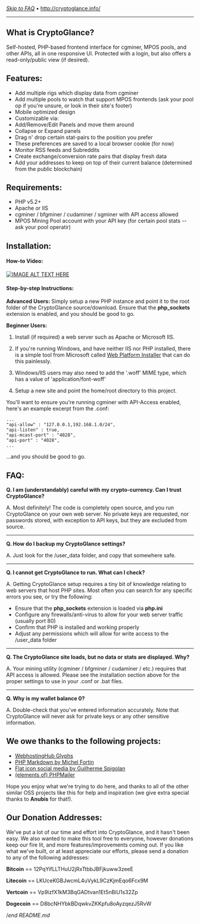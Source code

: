 <br>

_[Skip to FAQ](#faq)_ &bull; <a href="http://cryptoglance.info/" rel="external">http://cryptoglance.info/</a>

----

## What is CryptoGlance?

Self-hosted, PHP-based frontend interface for cgminer, MPOS pools, and other APIs, all in one responsive UI. Protected with a login, but also offers a read-only/public view (if desired).

## Features:

- Add multiple rigs which display data from cgminer
- Add multiple pools to watch that support MPOS frontends (ask your pool op if you're unsure, or look in their site's footer)
- Mobile optimized design
- Customizable via:
 - Add/Remove/Edit Panels and move them around
 - Collapse or Expand panels
 - Drag n' drop certain stat-pairs to the position you prefer
 - These preferences are saved to a local browser cookie (for now)
- Monitor RSS feeds and Subreddits
- Create exchange/conversion rate pairs that display fresh data
- Add your addresses to keep on top of their current balance (determined from the public blockchain)

## Requirements:

- PHP v5.2+
- Apache or IIS
- cgminer / bfgminer / cudaminer / sgminer with API access allowed
- MPOS Mining Pool account with your API key (for certain pool stats -- ask your pool operatir)

## Installation:

#### How-to Video:

[![IMAGE ALT TEXT HERE](http://img.youtube.com/vi/YOUTUBE_VIDEO_ID_HERE/0.jpg)](http://www.youtube.com/watch?v=YOUTUBE_VIDEO_ID_HERE)

#### Step-by-step Instructions:

**Advanced Users:** Simply setup a new PHP instance and point it to the root folder of the CryptoGlance source/download. Ensure that the **php_sockets** extension is enabled, and you should be good to go.

**Beginner Users:**

1. Install (if required) a web server such as Apache or Microsoft IIS. 
  1. If you're running Windows, and have neither IIS nor PHP installed, there is a simple tool from Microsoft called [Web Platform Installer](http://www.microsoft.com/web/downloads/platform.aspx) that can do this painlessly. 
  1. Windows/IIS users may also need to add the '.woff' MIME type, which has a value of 'application/font-woff'

2. Setup a new site and point the home/root directory to this project. 

You'll want to ensure you're running cgminer with API-Access enabled, here's an example excerpt from the .conf:

    ...
    "api-allow" : "127.0.0.1,192.168.1.0/24",
    "api-listen" : true,
    "api-mcast-port" : "4028",
    "api-port" : "4028",
    ...

<a name="faq"></a>

...and you should be good to go. 

FAQ:
--
**Q. I am (understandably) careful with my crypto-currency. Can I trust CryptoGlance?**

A. Most definitely! The code is completely open source, and you run CryptoGlance on your own web server. No private keys are requested, nor passwords stored, with exception to API keys, but they are excluded from source.

---

**Q. How do I backup my CryptoGlance settings?**

A. Just look for the /user_data folder, and copy that somewhere safe.

---

**Q. I cannot get CryptoGlance to run. What can I check?**

A. Getting CryptoGlance setup requires a tiny bit of knowledge relating to web servers that host PHP sites. Most often you can search for any specific errors you see, or try the following:

- Ensure that the **php_sockets** extension is loaded via **php.ini**
- Configure any firewalls/anti-virus to allow for your web server traffic (usually port 80)
- Confirm that PHP is installed and working properly
- Adjust any permissions which will allow for write access to the /user_data folder  

---

**Q. The CryptoGlance site loads, but no data or stats are displayed. Why?**

A. Your mining utility (cgminer / bfgminer / cudaminer / etc.) requires that API access is allowed. Please see the installation section above for the proper settings to use in your .conf or .bat files.

---

**Q. Why is my wallet balance 0?**

A. Double-check that you've entered information accurately. Note that CryptoGlance will never ask for private keys or any other sensitive information.

## We owe thanks to the following projects:

- [WebhostingHub Glyphs](http://www.webhostinghub.com/glyphs/)
- [PHP Markdown by Michel Fortin](http://michelf.ca/projects/php-markdown/)
- [Flat icon social media by Guilherme Spigolan](https://www.iconfinder.com/search/?q=iconset%3Aflat-icon-social-media)
- [(elements of) PHPMailer](https://github.com/PHPMailer/PHPMailer)

Hope you enjoy what we're trying to do here, and thanks to all of the other similar OSS projects like this for help and inspiration (we give extra special thanks to **Anubis** for that!).

## Our Donation Addresses:

We've put a lot of our time and effort into CryptoGlance, and it hasn't been easy. We also wanted to make this tool free to everyone, however donations keep our fire lit, and more features/improvements coming out. If you like what we've built, or at least appreciate our efforts, please send a donation to any of the following addresses:

**Bitcoin** == 12PqYifLLTHuU2jRxTtbbJBFjkuww3zeeE

**Litecoin** == LKUceKGBJwcmL4uVykL9CzKjmEqo6Fcx9M

**Vertcoin** == Vp9izfX1kM3BqGADtvan1Et5nBiU1s32Zp

**Dogecoin** == D8bcNHYbkBDqwkvZKKpfu8oAyzqezJ5RvW 

/*end README.md*